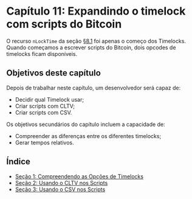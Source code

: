 
# Capítulo 11: Expandindo o timelock com scripts do Bitcoin

O recurso ```nLockTime``` da seção [§8.1](08_1_Sending_a_Transaction_with_a_Locktime.md) foi apenas o começo dos Timelocks. Quando começamos a escrever scripts do Bitcoin, dois opcodes de timelocks ficam disponíveis.

## Objetivos deste capítulo

Depois de trabalhar neste capítulo, um desenvolvedor será capaz de:

   * Decidir qual Timelock usar;
   * Criar scripts com CLTV;
   * Criar scripts com CSV.
   
Os objetivos secundários do capítulo incluem a capacidade de:

   * Compreender as diferenças entre os diferentes timelocks;
   * Gerar tempos relativos.
   
## Índice

* [Seção 1: Compreendendo as Opções de Timelocks](11_1_Understanding_Timelock_Options.md)
* [Seção 2: Usando o CLTV nos Scripts](11_2_Using_CLTV_in_Scripts.md)
* [Seção 3: Usando o CSV nos Scripts](11_3_Using_CSV_in_Scripts.md)